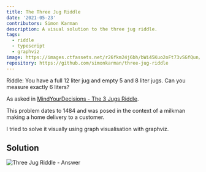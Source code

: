 ```yaml
---
title: The Three Jug Riddle
date: '2021-05-23'
contributors: Simon Karman
description: A visual solution to the three jug riddle.
tags:
  - riddle
  - typescript
  - graphviz
image: https://images.ctfassets.net/r26fkm24j6bh/bWi45Kuo2oFt73vSGfQun/a13914f411efe7592a8c99f80bac7829/problem.png
repository: https://github.com/simonkarman/three-jug-riddle
---
```


Riddle: You have a full 12 liter jug and empty 5 and 8 liter jugs. Can you measure exactly 6 liters?

As asked in [MindYourDecisions - The 3 Jugs Riddle](https://www.youtube.com/watch?v=9fZB4s38Ygg).

This problem dates to 1484 and was posed in the context of a milkman making a home delivery to a customer.

I tried to solve it visually using graph visualisation with graphviz.

## Solution
![Three Jug Riddle - Answer](//images.ctfassets.net/r26fkm24j6bh/7ItI0iHMVBdUh2K1YNMida/54b38b5662a48983171b69b4b1040143/solution.png)